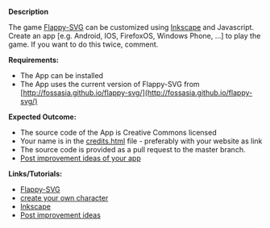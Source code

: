 **Description**

The game [Flappy-SVG](https://github.com/fossasia/flappy-svg#flappy-svg) can be customized using [Inkscape](http://inkscape.org/) and Javascript. Create an app [e.g. Android, IOS, FirefoxOS, Windows Phone, ...] to play the game. If you want to do this twice, comment.

**Requirements:**

- The App can be installed
- The App uses the current version of Flappy-SVG from [http://fossasia.github.io/flappy-svg/](http://fossasia.github.io/flappy-svg/)

**Expected Outcome:** 

- The source code of the App is Creative Commons licensed
- Your name is in the [credits.html](http://fossasia.github.io/flappy-svg/credits.html) file - preferably with your website as link
- The source code is provided as a pull request to the master branch.
- [Post improvement ideas of your app](https://github.com/fossasia/flappy-svg/issues)

**Links/Tutorials:**

- [Flappy-SVG](https://github.com/fossasia/flappy-svg#flappy-svg)
- [create your own character](https://www.youtube.com/watch?v=dPHrmw4r16o)
- [Inkscape](http://inkscape.org/)
- [Post improvement ideas](https://github.com/fossasia/flappy-svg/issues)
